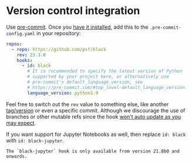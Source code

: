 # Version control integration

Use [pre-commit](https://pre-commit.com/). Once you
[have it installed](https://pre-commit.com/#install), add this to the
`.pre-commit-config.yaml` in your repository:

```yaml
repos:
  - repo: https://github.com/psf/black
    rev: 23.3.0
    hooks:
      - id: black
        # It is recommended to specify the latest version of Python
        # supported by your project here, or alternatively use
        # pre-commit's default_language_version, see
        # https://pre-commit.com/#top_level-default_language_version
        language_version: python3.9
```

Feel free to switch out the `rev` value to something else, like another
[tag/version][black-tags] or even a specific commit. Although we discourage the use of
branches or other mutable refs since the hook [won't auto update as you may
expect][pre-commit-mutable-rev].

If you want support for Jupyter Notebooks as well, then replace `id: black` with
`id: black-jupyter`.

```{note}
The `black-jupyter` hook is only available from version 21.8b0 and onwards.
```

[black-tags]: https://github.com/psf/black/tags
[pre-commit-mutable-rev]:
  https://pre-commit.com/#using-the-latest-version-for-a-repository
